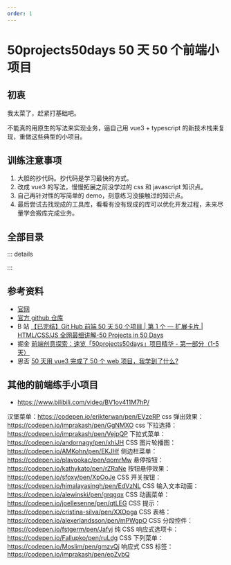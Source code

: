 ```yaml
---
order: 1
---
```


# 50projects50days 50 天 50 个前端小项目

## 初衷

我太菜了，赶紧打基础吧。

不能真的用原生的写法来实现业务，逼自己用 vue3 + typescript 的新技术栈来复现，重做这些典型的小项目。

## 训练注意事项

1. 大胆的抄代码。抄代码是学习最快的方式。
2. 改成 vue3 的写法，慢慢拓展之前没学过的 css 和 javascript 知识点。
3. 自己再针对性的写简单的 demo，刻意练习没接触过的知识点。
4. 最后尝试去找现成的工具库，看看有没有现成的库可以优化开发过程，未来尽量学会搬库完成业务。

## 全部目录

::: details

<Catalog />

:::

## 参考资料

- [官网](https://50projects50days.com/)
- [官方 github 仓库](https://github.com/bradtraversy/50projects50days)
- B 站 [【已完结】Git Hub 前端 50 天 50 个项目 | 第 1 个 — 扩展卡片 | HTML/CSS/JS 全网最细讲解-50 Projects in 50 Days](https://www.bilibili.com/video/BV1BN4y1j77w/)
- 掘金 [前端创意探索：速览「50projects50days」项目精华 - 第一部分（1-5 天）](https://juejin.cn/post/7262726113083752503)
- 思否 [50 天用 vue3 完成了 50 个 web 项目，我学到了什么?](https://segmentfault.com/a/1190000042509082)

## 其他的前端练手小项目

- https://www.bilibili.com/video/BV1ov411M7hP/

汉堡菜单：https://codepen.io/erikterwan/pen/EVzeRP
css 弹出效果：https://codepen.io/imprakash/pen/GgNMXO
css 下拉选择：https://codepen.io/imprakash/pen/VejpQP
下拉式菜单：https://codepen.io/andornagy/pen/xhiJH
CSS 图片轮播图：https://codepen.io/AMKohn/pen/EKJHf
侧边栏菜单：https://codepen.io/plavookac/pen/qomrMw
悬停按钮：https://codepen.io/kathykato/pen/rZRaNe
按钮悬停效果：https://codepen.io/sfoxy/pen/XpOoJe
CSS 开关按钮：https://codepen.io/himalayasingh/pen/EdVzNL
CSS 输入文本动画：https://codepen.io/alewinski/pen/grqgqx
CSS 动画菜单：https://codepen.io/joellesenne/pen/qtLEG
CSS 提示：https://codepen.io/cristina-silva/pen/XXOpga
CSS 表格：https://codepen.io/alexerlandsson/pen/mPWgpO
CSS 分段控件：https://codepen.io/fstgerm/pen/Jafyj
纯 CSS 响应式选项卡：https://codepen.io/Fallupko/pen/ruLdg
CSS 下列菜单：https://codepen.io/Moslim/pen/gmzvQj
响应式 CSS 标签：https://codepen.io/imprakash/pen/epZvbQ
